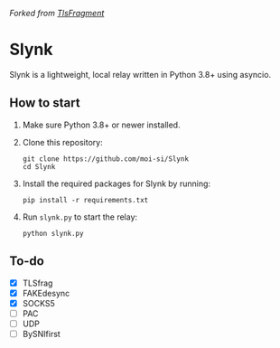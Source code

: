 *Forked from [TlsFragment](https://github.com/maoist2009/TlsFragment)*
# Slynk
Slynk is a lightweight, local relay written in Python 3.8+ using asyncio.
## How to start
1. Make sure Python 3.8+ or newer installed.
2. Clone this repository:

   ```
   git clone https://github.com/moi-si/Slynk
   cd Slynk
   ```
3. Install the required packages for Slynk by running:

   ```
   pip install -r requirements.txt
   ```
4. Run `slynk.py` to start the relay:

   ```
   python slynk.py
   ```
## To-do
- [x] TLSfrag
- [x] FAKEdesync
- [x] SOCKS5
- [ ] PAC
- [ ] UDP
- [ ] BySNIfirst

